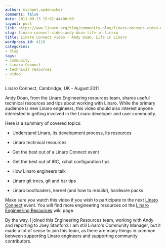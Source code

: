 ```yaml
---
author: michael.opdenacker
comments: false
date: 2011-09-13 15:02:44+00:00
layout: post
link: https://www.linaro.org/blog/community-blog/linaro-connect-video-andy-doan-life-in-linaro/
slug: linaro-connect-video-andy-doan-life-in-linaro
title: Linaro Connect video - Andy Doan, Life in Linaro
wordpress_id: 4128
categories:
- blog
tags:
- Community
- Linaro Connect
- technical resources
- video
---
```


Linaro Connect, Cambridge, UK - August 2011

Andy Doan, from the Linaro Engineering resources team, shares useful technical resources and tips about working with Linaro. While the primary audience is new Linaro engineers, this video should also interest anyone interested in getting involved in the Linaro developer and user community.

Here is a summary of covered topics:



  * Understand Linaro, its development process, its resources


  * Linaro technical resources


  * Get the best out of a Linaro Connect event


  * Get the best out of IRC, xchat configuration tips


  * How Linaro engineers talk


  * Linaro git trees, git and bzr tips


  * Linaro bootloaders, kernel (and how to rebuild), hardware packs





Make sure you watch this video if you wish to participate to the next [Linaro Connect](http://connect.linaro.org/) event. You will find more engineering resources on the [Linaro Engineering Resources](https://wiki.linaro.org/Resources) wiki page.

By the way, I joined this Engineering Resources team, working with Andy and reporting to Joey Stanford. I am still Linaro's Community Manager, but it made a lot of sense to join this team, as there are many things in common between supporting Linaro engineers and supporting community contributors.
